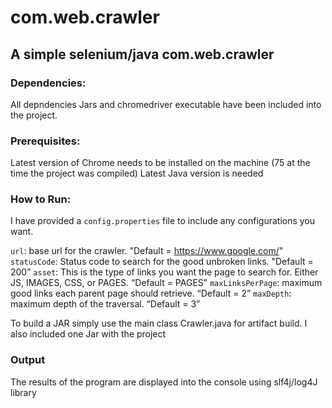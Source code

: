# com.web.crawler
## A simple selenium/java com.web.crawler

### Dependencies:
All depndencies Jars and chromedriver executable have been included into the project.
### Prerequisites:
Latest version of Chrome needs to be installed on the machine (75 at the time the project was compiled)
Latest Java version is needed
### How to Run:
I have provided a ```config.properties``` file to include any configurations you want.

```url```: base url for the crawler. "Default = https://www.google.com/"
```statusCode```: Status code to search for the good unbroken links. "Default = 200”
```asset```: This is the type of links you want the page to search for. Either JS, IMAGES, CSS, or PAGES. “Default = PAGES”
```maxLinksPerPage```: maximum good links each parent page should retrieve. “Default = 2”
```maxDepth```: maximum depth of the traversal. “Default = 3”

To build a JAR simply use the main class Crawler.java for artifact build. I also included one Jar with the project

### Output
The results of the program are displayed into the console using slf4j/log4J library